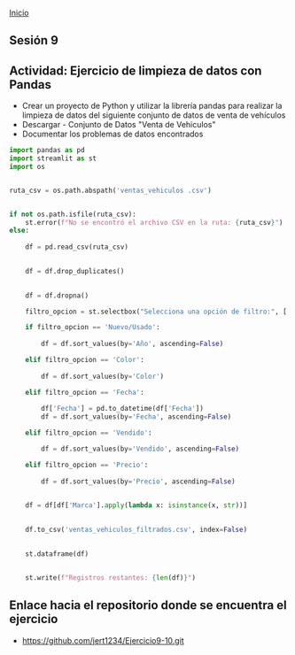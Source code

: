 <!-- No borrar o modificar -->
[Inicio](./index.md)

## Sesión 9 


<!-- Su documentación aquí -->

## Actividad: Ejercicio de limpieza de datos con Pandas
- Crear un proyecto de Python y utilizar la librería pandas para realizar la limpieza de datos del siguiente conjunto de datos de venta de vehículos
- Descargar - Conjunto de Datos "Venta de Vehiculos"
- Documentar los problemas de datos encontrados
```python
import pandas as pd
import streamlit as st
import os


ruta_csv = os.path.abspath('ventas_vehiculos .csv')


if not os.path.isfile(ruta_csv):
    st.error(f"No se encontró el archivo CSV en la ruta: {ruta_csv}")
else:
    
    df = pd.read_csv(ruta_csv)

  
    df = df.drop_duplicates()

   
    df = df.dropna()

    filtro_opcion = st.selectbox("Selecciona una opción de filtro:", ['Nuevo/Usado', 'Color', 'Fecha', 'Vendido', 'Precio'])

    if filtro_opcion == 'Nuevo/Usado':
      
        df = df.sort_values(by='Año', ascending=False)

    elif filtro_opcion == 'Color':
      
        df = df.sort_values(by='Color')

    elif filtro_opcion == 'Fecha':
    
        df['Fecha'] = pd.to_datetime(df['Fecha'])
        df = df.sort_values(by='Fecha', ascending=False)

    elif filtro_opcion == 'Vendido':

        df = df.sort_values(by='Vendido', ascending=False)

    elif filtro_opcion == 'Precio':
    
        df = df.sort_values(by='Precio', ascending=False)

 
    df = df[df['Marca'].apply(lambda x: isinstance(x, str))]

  
    df.to_csv('ventas_vehiculos_filtrados.csv', index=False)

    
    st.dataframe(df)


    st.write(f"Registros restantes: {len(df)}")

```
## Enlace hacia el repositorio donde se encuentra el ejercicio
- https://github.com/jert1234/Ejercicio9-10.git 

